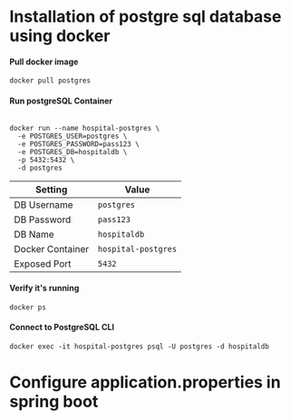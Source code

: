 
# Installation of postgre sql database using docker

#### Pull docker image

```
docker pull postgres
```

#### Run postgreSQL Container

```

docker run --name hospital-postgres \
  -e POSTGRES_USER=postgres \
  -e POSTGRES_PASSWORD=pass123 \
  -e POSTGRES_DB=hospitaldb \
  -p 5432:5432 \
  -d postgres

```

| Setting          | Value               |
| ---------------- | ------------------- |
| DB Username      | `postgres`          |
| DB Password      | `pass123`           |
| DB Name          | `hospitaldb`        |
| Docker Container | `hospital-postgres` |
| Exposed Port     | `5432`              |

#### Verify it's running

```
docker ps
```

#### Connect to PostgreSQL CLI

```
docker exec -it hospital-postgres psql -U postgres -d hospitaldb
```





# Configure application.properties in spring boot

